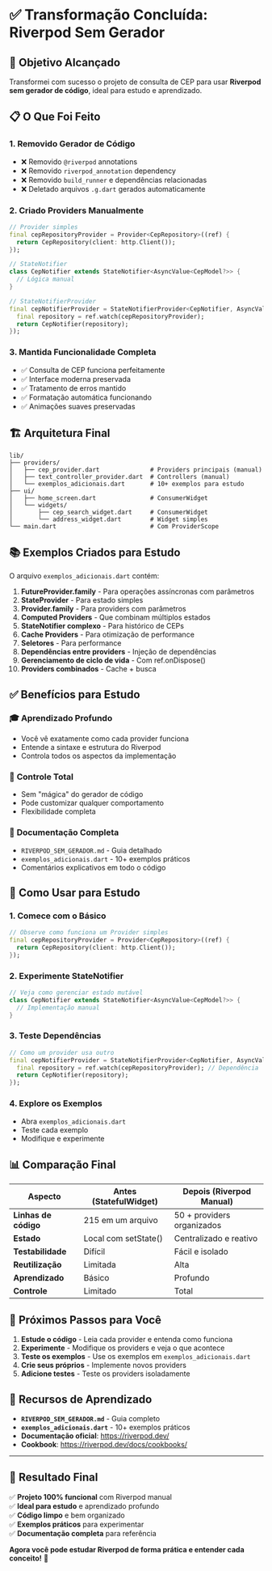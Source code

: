 # ✅ Transformação Concluída: Riverpod Sem Gerador

## 🎯 Objetivo Alcançado
Transformei com sucesso o projeto de consulta de CEP para usar **Riverpod sem gerador de código**, ideal para estudo e aprendizado.

## 📋 O Que Foi Feito

### 1. **Removido Gerador de Código**
- ❌ Removido `@riverpod` annotations
- ❌ Removido `riverpod_annotation` dependency
- ❌ Removido `build_runner` e dependências relacionadas
- ❌ Deletado arquivos `.g.dart` gerados automaticamente

### 2. **Criado Providers Manualmente**
```dart
// Provider simples
final cepRepositoryProvider = Provider<CepRepository>((ref) {
  return CepRepository(client: http.Client());
});

// StateNotifier
class CepNotifier extends StateNotifier<AsyncValue<CepModel?>> {
  // Lógica manual
}

// StateNotifierProvider
final cepNotifierProvider = StateNotifierProvider<CepNotifier, AsyncValue<CepModel?>>((ref) {
  final repository = ref.watch(cepRepositoryProvider);
  return CepNotifier(repository);
});
```

### 3. **Mantida Funcionalidade Completa**
- ✅ Consulta de CEP funciona perfeitamente
- ✅ Interface moderna preservada
- ✅ Tratamento de erros mantido
- ✅ Formatação automática funcionando
- ✅ Animações suaves preservadas

## 🏗️ Arquitetura Final

```
lib/
├── providers/
│   ├── cep_provider.dart              # Providers principais (manual)
│   ├── text_controller_provider.dart  # Controllers (manual)
│   └── exemplos_adicionais.dart       # 10+ exemplos para estudo
├── ui/
│   ├── home_screen.dart               # ConsumerWidget
│   └── widgets/
│       ├── cep_search_widget.dart     # ConsumerWidget
│       └── address_widget.dart        # Widget simples
└── main.dart                          # Com ProviderScope
```

## 📚 Exemplos Criados para Estudo

O arquivo `exemplos_adicionais.dart` contém:

1. **FutureProvider.family** - Para operações assíncronas com parâmetros
2. **StateProvider** - Para estado simples
3. **Provider.family** - Para providers com parâmetros
4. **Computed Providers** - Que combinam múltiplos estados
5. **StateNotifier complexo** - Para histórico de CEPs
6. **Cache Providers** - Para otimização de performance
7. **Seletores** - Para performance
8. **Dependências entre providers** - Injeção de dependências
9. **Gerenciamento de ciclo de vida** - Com ref.onDispose()
10. **Providers combinados** - Cache + busca

## ✅ Benefícios para Estudo

### 🎓 **Aprendizado Profundo**
- Você vê exatamente como cada provider funciona
- Entende a sintaxe e estrutura do Riverpod
- Controla todos os aspectos da implementação

### 🔧 **Controle Total**
- Sem "mágica" do gerador de código
- Pode customizar qualquer comportamento
- Flexibilidade completa

### 📖 **Documentação Completa**
- `RIVERPOD_SEM_GERADOR.md` - Guia detalhado
- `exemplos_adicionais.dart` - 10+ exemplos práticos
- Comentários explicativos em todo o código

## 🚀 Como Usar para Estudo

### 1. **Comece com o Básico**
```dart
// Observe como funciona um Provider simples
final cepRepositoryProvider = Provider<CepRepository>((ref) {
  return CepRepository(client: http.Client());
});
```

### 2. **Experimente StateNotifier**
```dart
// Veja como gerenciar estado mutável
class CepNotifier extends StateNotifier<AsyncValue<CepModel?>> {
  // Implementação manual
}
```

### 3. **Teste Dependências**
```dart
// Como um provider usa outro
final cepNotifierProvider = StateNotifierProvider<CepNotifier, AsyncValue<CepModel?>>((ref) {
  final repository = ref.watch(cepRepositoryProvider); // Dependência
  return CepNotifier(repository);
});
```

### 4. **Explore os Exemplos**
- Abra `exemplos_adicionais.dart`
- Teste cada exemplo
- Modifique e experimente

## 📊 Comparação Final

| Aspecto | Antes (StatefulWidget) | Depois (Riverpod Manual) |
|---------|------------------------|---------------------------|
| **Linhas de código** | 215 em um arquivo | 50 + providers organizados |
| **Estado** | Local com setState() | Centralizado e reativo |
| **Testabilidade** | Difícil | Fácil e isolado |
| **Reutilização** | Limitada | Alta |
| **Aprendizado** | Básico | Profundo |
| **Controle** | Limitado | Total |

## 🎯 Próximos Passos para Você

1. **Estude o código** - Leia cada provider e entenda como funciona
2. **Experimente** - Modifique os providers e veja o que acontece
3. **Teste os exemplos** - Use os exemplos em `exemplos_adicionais.dart`
4. **Crie seus próprios** - Implemente novos providers
5. **Adicione testes** - Teste os providers isoladamente

## 📖 Recursos de Aprendizado

- **`RIVERPOD_SEM_GERADOR.md`** - Guia completo
- **`exemplos_adicionais.dart`** - 10+ exemplos práticos
- **Documentação oficial**: https://riverpod.dev/
- **Cookbook**: https://riverpod.dev/docs/cookbooks/

---

## 🎉 **Resultado Final**

✅ **Projeto 100% funcional** com Riverpod manual  
✅ **Ideal para estudo** e aprendizado profundo  
✅ **Código limpo** e bem organizado  
✅ **Exemplos práticos** para experimentar  
✅ **Documentação completa** para referência  

**Agora você pode estudar Riverpod de forma prática e entender cada conceito!** 🚀
